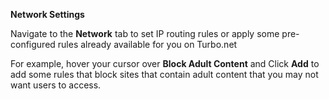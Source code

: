 **Network Settings**

Navigate to the **Network** tab to set IP routing rules or apply some pre-configured rules already available for you on Turbo.net

For example, hover your cursor over **Block Adult Content** and Click **Add** to add some rules that block sites that contain adult content that you may not want users to access.
